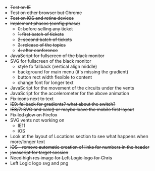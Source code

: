 * ~~Test on IE~~
* ~~Test on other browser but Chrome~~
* ~~Test on iOS and retina devices~~
* ~~Implement phases (config.phase)~~
	* ~~0: before selling any ticket~~
	* ~~1: first batch of tickets~~
	* ~~2: second batch of tickets~~
	* ~~3: release of the topics~~
	* ~~4: after conference~~
* ~~JavaScript for fullscreen of the black monitor~~
* SVG for fullscreen of the black monitor
	* style fo fallback (vertical align middle)
	* background for main menu (it's missing the gradient)
	* button rect width flexible to content
	* change font for longer text
* JavaScript for the movement of the circuits under the vents
* JavaScript for the accelerometer for the above animation
* ~~Fix icons next to text~~
* ~~IE9: fallback for gradients? what about the switch?~~
* ~~IE8/7: SVG and calc() or maybe leave the mobile first layout~~
* ~~Fix led glow on Firefox~~
* SVG vents not working on
	* IE11
	* iOS
* Look at the layout of Locations section to see what happens when more/longer text
* ~~iOS - remove automatic creation of links for numbers in the header~~
* ~~javascript for target session~~
* ~~Need high res image for Left Logic logo for Chris~~
* Left Logic logo svg and png